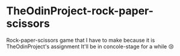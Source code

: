# TheOdinProject-rock-paper-scissors
Rock-paper-scissors game that I have to make because it is TheOdinProject's assignment
It'll be in concole-stage for a while 😢
